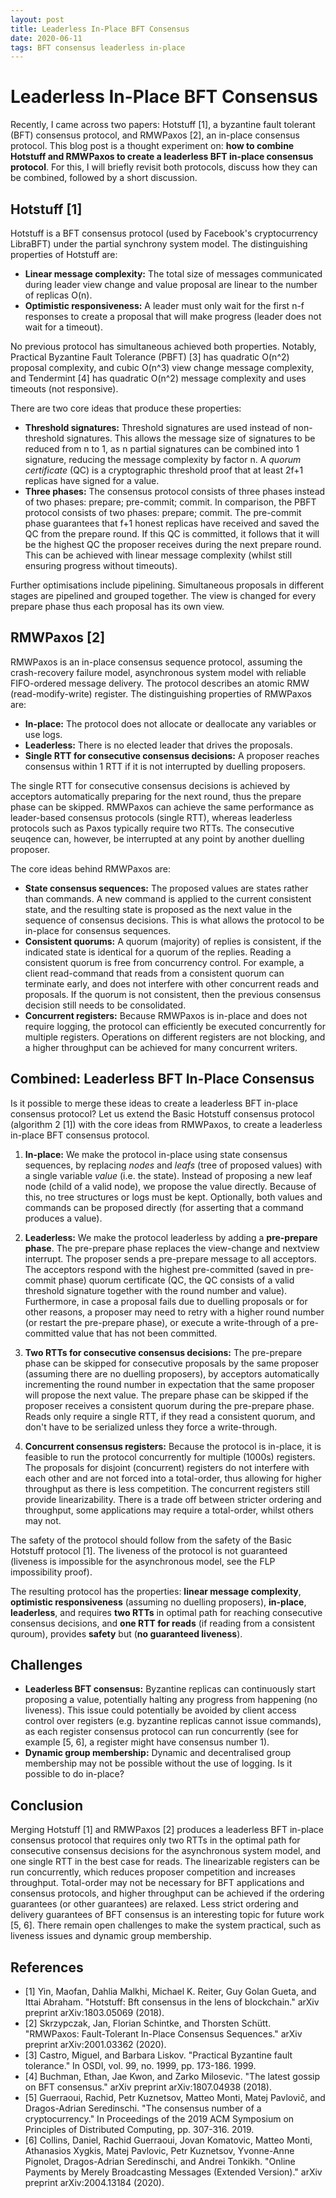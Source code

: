 ```yaml
---
layout: post
title: Leaderless In-Place BFT Consensus
date: 2020-06-11
tags: BFT consensus leaderless in-place
---
```


# Leaderless In-Place BFT Consensus

Recently, I came across two papers: Hotstuff [1], a byzantine fault tolerant (BFT) consensus protocol, and RMWPaxos [2], an in-place consensus protocol.
This blog post is a thought experiment on: **how to combine Hotstuff and RMWPaxos to create a leaderless BFT in-place consensus protocol**.
For this, I will briefly revisit both protocols, discuss how they can be combined, followed by a short discussion.

## Hotstuff [1]
Hotstuff is a BFT consensus protocol (used by Facebook's cryptocurrency LibraBFT) under the partial synchrony system model.
The distinguishing properties of Hotstuff are:
- **Linear message complexity:** The total size of messages communicated during leader view change and value proposal are linear to the number of replicas O(n).
- **Optimistic responsiveness:** A leader must only wait for the first n-f responses to create a proposal that will make progress (leader does not wait for a timeout).

No previous protocol has simultaneous achieved both properties.
Notably, Practical Byzantine Fault Tolerance (PBFT) [3] has quadratic O(n^2) proposal complexity, and cubic O(n^3) view change message complexity, and Tendermint [4] has quadratic O(n^2) message complexity and uses timeouts (not responsive).

There are two core ideas that produce these properties:
* **Threshold signatures:** Threshold signatures are used instead of non-threshold signatures. This allows the message size of signatures to be reduced from n to 1, as n partial signatures can be combined into 1 signature, reducing the message complexity by factor n. A *quorum certificate* (QC) is a cryptographic threshold proof that at least 2f+1 replicas have signed for a value.
* **Three phases:** The consensus protocol consists of three phases instead of two phases: prepare; pre-commit; commit. In comparison, the PBFT protocol consists of two phases: prepare; commit.
The pre-commit phase guarantees that f+1 honest replicas have received and saved the QC from the prepare round.
If this QC is committed, it follows that it will be the highest QC the proposer receives during the next prepare round.
This can be achieved with linear message complexity (whilst still ensuring progress without timeouts).

Further optimisations include pipelining.
Simultaneous proposals in different stages are pipelined and grouped together.
The view is changed for every prepare phase thus each proposal has its own view.

## RMWPaxos [2]
RMWPaxos is an in-place consensus sequence protocol, assuming the crash-recovery failure model, asynchronous system model with reliable FIFO-ordered message delivery.
The protocol describes an atomic RMW (read-modify-write) register.
The distinguishing properties of RMWPaxos are:
- **In-place:** The protocol does not allocate or deallocate any variables or use logs.
- **Leaderless:** There is no elected leader that drives the proposals.
- **Single RTT for consecutive consensus decisions:** A proposer reaches consensus within 1 RTT if it is not interrupted by duelling proposers.

The single RTT for consecutive consensus decisions is achieved by acceptors automatically preparing for the next round, thus the prepare phase can be skipped.
RMWPaxos can achieve the same performance as leader-based consensus protocols (single RTT), whereas leaderless protocols such as Paxos typically require two RTTs.
The consecutive seuqence can, however, be interrupted at any point by another duelling proposer.

The core ideas behind RMWPaxos are:
- **State consensus sequences:** The proposed values are states rather than commands. A new command is applied to the current consistent state, and the resulting state is proposed as the next value in the sequence of consensus decisions. This is what allows the protocol to be in-place for consensus sequences.
- **Consistent quorums:** A quorum (majority) of replies is consistent, if the indicated state is identical for a quorum of the replies. Reading a consistent quorum is free from concurrency control. For example, a client read-command that reads from a consistent quorum can terminate early, and does not interfere with other concurrent reads and proposals. If the quorum is not consistent, then the previous consensus decision still needs to be consolidated.
- **Concurrent registers:** Because RMWPaxos is in-place and does not require logging, the protocol can efficiently be executed concurrently for multiple registers. Operations on different registers are not blocking, and a higher throughput can be achieved for many concurrent writers.

## Combined: Leaderless BFT In-Place Consensus
Is it possible to merge these ideas to create a leaderless BFT in-place consensus protocol?
Let us extend the Basic Hotstuff consensus protocol (algorithm 2 [1]) with the core ideas from RMWPaxos, to create a leaderless in-place BFT consensus protocol.

1. **In-place:**
We make the protocol in-place using state consensus sequences, by replacing *nodes* and *leafs* (tree of proposed values) with a single variable *value* (i.e. the state).
Instead of proposing a new leaf node (child of a valid node), we propose the value directly.
Because of this, no tree structures or logs must be kept.
Optionally, both values and commands can be proposed directly (for asserting that a command produces a value).

2. **Leaderless:**
We make the protocol leaderless by adding a **pre-prepare phase**.
The pre-prepare phase replaces the view-change and nextview interrupt.
The proposer sends a pre-prepare message to all acceptors.
The acceptors respond with the highest pre-committed (saved in pre-commit phase) quorum certificate (QC, the QC consists of a valid threshold signature together with the round number and value).
Furthermore, in case a proposal fails due to duelling proposals or for other reasons, a proposer may need to retry with a higher round number (or restart the pre-prepare phase), or execute a write-through of a pre-committed value that has not been committed.

3. **Two RTTs for consecutive consensus decisions:**
The pre-prepare phase can be skipped for consecutive proposals by the same proposer (assuming there are no duelling proposers), by acceptors automatically incrementing the round number in expectation that the same proposer will propose the next value.
The prepare phase can be skipped if the proposer receives a consistent quorum during the pre-prepare phase.
Reads only require a single RTT, if they read a consistent quorum, and don't have to be serialized unless they force a write-through.

4. **Concurrent consensus registers:**
Because the protocol is in-place, it is feasible to run the protocol concurrently for multiple (1000s) registers.
The proposals for disjoint (concurrent) registers do not interfere with each other and are not forced into a total-order, thus allowing for higher throughput as there is less competition.
The concurrent registers still provide linearizability.
There is a trade off between stricter ordering and throughput, some applications may require a total-order, whilst others may not.

The safety of the protocol should follow from the safety of the Basic Hotstuff protocol [1].
The liveness of the protocol is not guaranteed (liveness is impossible for the asynchronous model, see the FLP impossibility proof).

The resulting protocol has the properties: **linear message complexity**, **optimistic responsiveness** (assuming no duelling proposers), **in-place**, **leaderless**, and requires **two RTTs** in optimal path for reaching consecutive consensus decisions, and **one RTT for reads** (if reading from a consistent quroum), provides **safety** but (**no guaranteed liveness**).

## Challenges
- **Leaderless BFT consensus:** Byzantine replicas can continuously start proposing a value, potentially halting any progress from happening (no liveness). This issue could potentially be avoided by client access control over registers (e.g. byzantine replicas cannot issue commands), as each register consensus protocol can run concurrently (see for example [5, 6], a register might have consensus number 1).
- **Dynamic group membership:** Dynamic and decentralised group membership may not be possible without the use of logging. Is it possible to do in-place?

## Conclusion
Merging Hotstuff [1] and RMWPaxos [2] produces a leaderless BFT in-place consensus protocol that requires only two RTTs in the optimal path for consecutive consensus decisions for the asynchronous system model, and one single RTT in the best case for reads.
The linearizable registers can be run concurrently, which reduces proposer competition and increases throughput.
Total-order may not be necessary for BFT applications and consensus protocols, and higher throughput can be achieved if the ordering guarantees (or other guarantees) are relaxed.
Less strict ordering and delivery guarantees of BFT consensus is an interesting topic for future work [5, 6].
There remain open challenges to make the system practical, such as liveness issues and dynamic group membership.

## References
- [1] Yin, Maofan, Dahlia Malkhi, Michael K. Reiter, Guy Golan Gueta, and Ittai Abraham. "Hotstuff: Bft consensus in the lens of blockchain." arXiv preprint arXiv:1803.05069 (2018).
- [2] Skrzypczak, Jan, Florian Schintke, and Thorsten Schütt. "RMWPaxos: Fault-Tolerant In-Place Consensus Sequences." arXiv preprint arXiv:2001.03362 (2020).
- [3] Castro, Miguel, and Barbara Liskov. "Practical Byzantine fault tolerance." In OSDI, vol. 99, no. 1999, pp. 173-186. 1999.
- [4] Buchman, Ethan, Jae Kwon, and Zarko Milosevic. "The latest gossip on BFT consensus." arXiv preprint arXiv:1807.04938 (2018).
- [5] Guerraoui, Rachid, Petr Kuznetsov, Matteo Monti, Matej Pavlovič, and Dragos-Adrian Seredinschi. "The consensus number of a cryptocurrency." In Proceedings of the 2019 ACM Symposium on Principles of Distributed Computing, pp. 307-316. 2019.
- [6] Collins, Daniel, Rachid Guerraoui, Jovan Komatovic, Matteo Monti, Athanasios Xygkis, Matej Pavlovic, Petr Kuznetsov, Yvonne-Anne Pignolet, Dragos-Adrian Seredinschi, and Andrei Tonkikh. "Online Payments by Merely Broadcasting Messages (Extended Version)." arXiv preprint arXiv:2004.13184 (2020).
